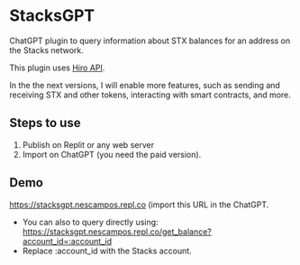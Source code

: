 # StacksGPT

ChatGPT plugin to query information about STX balances for an address on the Stacks network.

This plugin uses [Hiro API](https://docs.hiro.so/).

In the the next versions, I will enable more features, such as sending and receiving STX and other tokens, interacting with smart contracts, and more.

## Steps to use
1. Publish on Replit or any web server
2. Import on ChatGPT (you need the paid version).

## Demo

https://stacksgpt.nescampos.repl.co (import this URL in the ChatGPT.

- You can also to query directly using: https://stacksgpt.nescampos.repl.co/get_balance?account_id=:account_id
- Replace :account_id with the Stacks account.
